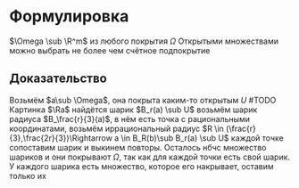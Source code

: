 # Формулировка 
$\Omega \sub \R^m$ из любого покрытия $\Omega$ Открытыми множествами можно выбрать не более чем счётное подпокрытие
## Доказательство
Возьмём $a\sub \Omega$, она покрыта каким-то открытым $U$
#TODO Картинка
$\Ra$ найдётся шарик $B_r(a) \sub U$  возьмём шарик радиуса $B_\frac{r}{3}(a)$, в нём есть точка с рациональными координатами, возьмём иррациональный радиус $R \in (\frac{r}{3},\frac{2r}{3})\Rightarrow a \in B_R(b)\sub B_r(a) \sub U$ каждой точке сопоставим шарик и выкинем повторы. Осталось нбчс множество шариков и они покрывают $\Omega$, так как для каждой точки есть свой шарик.
У каждого шарика есть множество, которое его накрывает, оставим только их